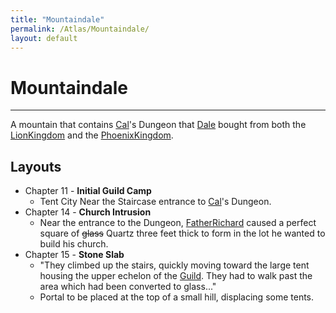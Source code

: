 ```yaml
---
title: "Mountaindale"
permalink: /Atlas/Mountaindale/
layout: default
---
```

# Mountaindale
---
A mountain that contains [Cal](../../_Characters/DivineDungeon/Cal.md)'s Dungeon that [Dale](../../_Characters/DivineDungeon/Dale.md) bought from both the [LionKingdom](../../_Lexicon/LionKingdom.md) and the [PhoenixKingdom](../../_Lexicon/PhoenixKingdom.md).


## Layouts
- Chapter 11 - **Initial Guild Camp**
	- Tent City Near the Staircase entrance to [Cal](_Characters/DivineDungeon/Cal.md)'s Dungeon.
- Chapter 14 - **Church Intrusion**
	- Near the entrance to the Dungeon, [FatherRichard](../../_Characters/DivineDungeon/FatherRichard.md) caused a perfect square of ~~glass~~ Quartz three feet thick to form in the lot he wanted to build his church.
- Chapter 15 - **Stone Slab**
	- "They climbed up the stairs, quickly moving toward the large tent housing the upper echelon of the [Guild](../../_Characters/DivineDungeon/AdventurersGuild.md). They had to walk past the area which had been converted to glass..."
	- Portal to be placed at the top of a small hill, displacing some tents.